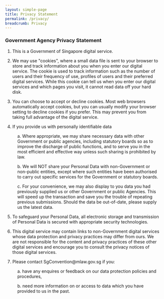 ```yaml
---
layout: simple-page
title: Privacy Statement
permalink: /privacy/
breadcrumb: Privacy
---
```


### **Government Agency Privacy Statement**

1. This is a Government of Singapore digital service.

2. We may use "cookies", where a small data file is sent to your browser to store and track information about you when you enter our digital service. The cookie is used to track information such as the number of users and their frequency of use, profiles of users and their preferred digital services. While this cookie can tell us when you enter our digital services and which pages you visit, it cannot read data off your hard disk.

3. You can choose to accept or decline cookies. Most web browsers automatically accept cookies, but you can usually modify your browser setting to decline cookies if you prefer. This may prevent you from taking full advantage of the digital service.

4. If you provide us with personally identifiable data

<p style="margin-left: 40px">a. Where appropriate, we may share necessary data with other Government or public agencies, including statutory boards so as to improve the discharge of public functions, and to serve you in the most efficient and effective way unless such sharing is prohibited by law.</p>

<p style="margin-left: 40px">b. We will NOT share your Personal Data with non-Government or non-public entities, except where such entities have been authorised to carry out specific services for the Government or statutory boards.</p>

<p style="margin-left: 40px">c. For your convenience, we may also display to you data you had previously supplied us or other Government or public Agencies. This will speed up the transaction and save you the trouble of repeating previous submissions. Should the data be out-of-date, please supply us the latest data.</p>
  
<ol start="5"><li>
To safeguard your Personal Data, all electronic storage and transmission of Personal Data is secured with appropriate security technologies.</li></ol>

<ol start="6"><li>
This digital service may contain links to non-Government digital services whose data protection and privacy practices may differ from ours. We are not responsible for the content and privacy practices of these other digital services and encourage you to consult the privacy notices of those digital services.</li></ol>

<ol start="7"><li>Please contact SgConvention@mlaw.gov.sg if you:</li></ol>
<p style="margin-left: 40px">a. have any enquires or feedback on our data protection policies and procedures,

<p style="margin-left: 40px">b. need more information on or access to data which you have provided to us in the past.


